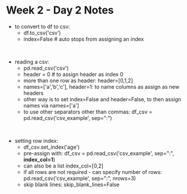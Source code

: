 # Week 2 - Day 2 Notes

* to convert to df to csv: 
    * df.to_csv('csv')
    * index=False # auto stops from assigning an index 
 
<br>

* reading a csv: 
    * pd.read_csv('csv')
    * header = 0  # to assign header as index 0
    * more than one row as header: header=[0,1,2]
    * names=['a','b','c'], header=1: to name columns as assign as new headers
    * other way is to set index=False and header=False, to then assign names via names=['a']
    * to use other separators other than commas: df_csv = pd.read_csv('csv_example', sep=":")

<br>

* setting row index: 
    * df_csv.set_index('age') 
    * pre-assign with: df_csv = pd.read_csv('csv_example', sep=":", __index_col=1__)
    * can also be a list index_col=[0,2]
    * if all rows are not required - can specify number of rows: pd.read_csv('csv_example', sep=":", nrows=3)
    * skip blank lines: skip_blank_lines=False